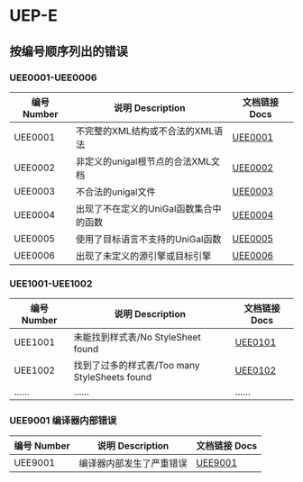 # UEP-E

## 按编号顺序列出的错误

### UEE0001-UEE0006
| 编号 Number | 说明 Description                  | 文档链接 Docs |
| ----------- | --------------------------------- | ------------- |
| UEE0001  | 不完整的XML结构或不合法的XML语法  | [UEE0001](UEE0001.md)    |
| UEE0002  | 非定义的unigal根节点的合法XML文档 | [UEE0002](UEE0002.md)    |
| UEE0003  | 不合法的unigal文件                | [UEE0003](UEE0003.md)    |
| UEE0004 | 出现了不在定义的UniGal函数集合中的函数 | [UEE0004](UEE0004.md) |
| UEE0005 | 使用了目标语言不支持的UniGal函数 | [UEE0005](UEE0005.md) |
| UEE0006 | 出现了未定义的源引擎或目标引擎 | [UEE0006](UEE0006.md) |

### UEE1001-UEE1002
| 编号 Number | 说明 Description                  | 文档链接 Docs |
| ----------- | --------------------------------- | ------------- |
| UEE1001 | 未能找到样式表/No StyleSheet found | [UEE0101](UEE1001.md) |
| UEE1002 | 找到了过多的样式表/Too many StyleSheets found | [UEE0102](UEE1002.md) |
| …… | …… | …… |

### UEE9001 编译器内部错误
| 编号 Number | 说明 Description                  | 文档链接 Docs |
| ----------- | --------------------------------- | ------------- |
|UEE9001|编译器内部发生了严重错误|[UEE9001](UEE9001.md)|
